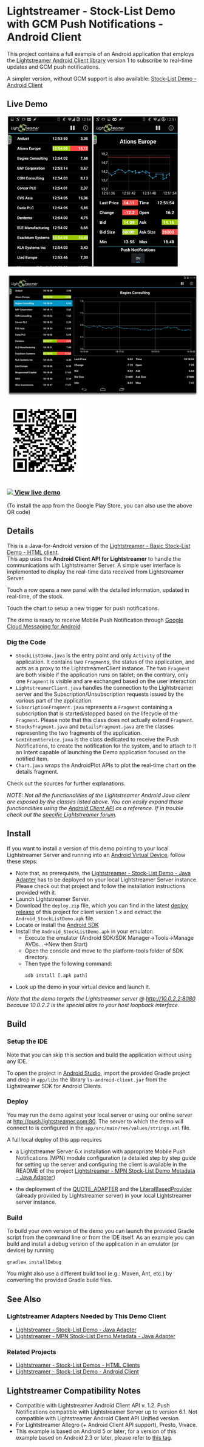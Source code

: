 # Lightstreamer - Stock-List Demo with GCM Push Notifications - Android Client


This project contains a full example of an Android application that employs the [Lightstreamer Android Client library](http://www.lightstreamer.com/docs/client_android_api/index.html)
version 1 to subscribe to real-time updates and GCM push notifications.

A simpler version, without GCM support is also available: [Stock-List Demo - Android Client](https://github.com/Lightstreamer/Lightstreamer-example-AdvStockList-client-android/tree/for-client-1)


## Live Demo

[![screenshot](screen_android_large.png)](https://play.google.com/store/apps/details?id=com.lightstreamer.demo.android.fcm)
 
[![tablet screenshot](screen_android_tablet.png)](https://play.google.com/store/apps/details?id=com.lightstreamer.demo.android.fcm)

![QR](qrcode.png)

### [![](http://demos.lightstreamer.com/site/img/play.png) View live demo](https://market.android.com/details?id=com.lightstreamer.demo.android.fcm)
(To install the app from the Google Play Store, you can also use the above QR code)


## Details

This is a Java-for-Android version of the [Lightstreamer - Basic Stock-List Demo - HTML client](https://github.com/Lightstreamer/Lightstreamer-example-StockList-client-javascript#basic-stock-list-demo---html-client).<br>
This app uses the <b>Android Client API for Lightstreamer</b> to handle the communications with Lightstreamer Server. A simple user interface is implemented to display the real-time data received from Lightstreamer Server.<br>

Touch a row opens a new panel with the detailed information, updated in real-time, of the stock.

Touch the chart to setup a new trigger for push notifications.
    
The demo is ready to receive Mobile Push Notification through [Google Cloud Messaging for Android](https://developer.android.com/google/gcm/index.html).

### Dig the Code

* `StockListDemo.java` is the entry point and only `Activity` of the application. It contains two `Fragment`s, the status of
the application, and acts as a proxy to the LightstreamerClient instance. The two `Fragment` are both visible if the application
runs on tablet; on the contrary, only one `Fragment` is visible and are exchanged based on the user interaction
* `LightstreamerClient.java` handles the connection to the Lightstreamer server and the Subscription/Unsubscription requests
issued by the various part of the application.
* `SubscriptionFragment.java` represents a `Fragment` containing a subscription that is started/stopped based on the lifecycle of 
the `Fragment`. Please note that this class does not actually extend `Fragment`.
* `StocksFragment.java` and `DetailsFragment.java` are the classes representing the two fragments of the application. 
* `GcmIntentService.java` is the class dedicated to receive the Push Notifications, to create the notification for the system, and 
to attach to it an Intent capable of launching the Demo application focused on the notified item.
* `Chart.java` wraps the AndroidPlot APIs to plot the real-time chart on the details fragment.


Check out the sources for further explanations.
  
*NOTE: Not all the functionalities of the Lightstreamer Android Java client are exposed by the classes listed above. You can easily expand those functionalities using the [Android Client API](http://www.lightstreamer.com/docs/client_android_api/index.html) as a reference. If in trouble check out the [specific Lightstreamer forum](http://forums.lightstreamer.com/forumdisplay.php?33-Android-Client-API).*

## Install

If you want to install a version of this demo pointing to your local Lightstreamer Server and running into 
an [Android Virtual Device](http://developer.android.com/tools/devices/emulator.html), follow these steps:

* Note that, as prerequisite, the [Lightstreamer - Stock-List Demo - Java Adapter](https://github.com/Lightstreamer/Lightstreamer-example-Stocklist-adapter-java) 
has to be deployed on your local Lightstreamer Server instance. Please check out that project and follow the installation 
instructions provided with it. 
* Launch Lightstreamer Server.
* Download the `deploy.zip` file, which you can find in the latest [deploy release](https://github.com/Lightstreamer/Lightstreamer-example-MPNStockList-client-android/releases) 
of this project for client version 1.x and extract the `Android_StockListDemo.apk` file.
* Locate or install the [Android SDK](http://developer.android.com/sdk/index.html)
* Install the `Android_StockListDemo.apk` in your emulator:
  * Execute the emulator (Android SDK/SDK Manager->Tools->Manage AVDs...->New then Start)
  * Open the console and move to the platform-tools folder of SDK directory.
  * Then type the following command:
    ```
    adb install [.apk path]
    ```
* Look up the demo in your virtual device and launch it.

*Note that the demo targets the Lightstreamer server @ http://10.0.2.2:8080 because 10.0.2.2 is the special alias to your host loopback interface.*

## Build

### Setup the IDE

Note that you can skip this section and build the application without using any IDE. 

To open the project in [Android Studio](https://developer.android.com/sdk/installing/studio.html), import the provided Gradle project and drop in `app/libs` the library `ls-android-client.jar` from the Lighstreamer SDK for Android Clients.

### Deploy
  
You may run the demo against your local server or using our online server at http://push.lightstreamer.com:80. The server to which the demo will connect to is configured in the `app/src/main/res/values/strings.xml` file.

A full local deploy of this app requires 

* a Lightstreamer Server 6.x installation with appropriate Mobile Push Notifications (MPN) module configuration (a detailed step by step guide for setting up the server and configuring the client is available in the README of the project [Lightstreamer - MPN Stock-List Demo Metadata - Java Adapter](https://github.com/Lightstreamer/Lightstreamer-example-MPNStockListMetadata-adapter-java/tree/for-server-6))

* the deployment of the [QUOTE_ADAPTER](https://github.com/Lightstreamer/Lightstreamer-example-Stocklist-adapter-java) and the [LiteralBasedProvider](https://github.com/Lightstreamer/Lightstreamer-example-ReusableMetadata-adapter-java) (already provided by Lightstreamer server) in your local Lightstreamer server instance.

### Build

To build your own version of the demo you can launch the provided Gradle script from the command line or from the IDE itself.
As an example you can build and install a debug version of the application in an emulator (or device) by running
```
gradlew installDebug
```

You might also use a different build tool (e.g.: Maven, Ant, etc.) by converting the provided Gradle build files.

## See Also

### Lightstreamer Adapters Needed by This Demo Client

* [Lightstreamer - Stock-List Demo - Java Adapter](https://github.com/Lightstreamer/Lightstreamer-example-Stocklist-adapter-java)
* [Lightstreamer - MPN Stock-List Demo Metadata - Java Adapter](https://github.com/Lightstreamer/Lightstreamer-example-MPNStockListMetadata-adapter-java/tree/for-server-6)

### Related Projects

* [Lightstreamer - Stock-List Demos - HTML Clients](https://github.com/Lightstreamer/Lightstreamer-example-Stocklist-client-javascript)
* [Lightstreamer - Stock-List Demo - Android Client](https://github.com/Lightstreamer/Lightstreamer-example-AdvStockList-client-android/tree/for-client-1)

## Lightstreamer Compatibility Notes

* Compatible with Lightstreamer Android Client API v. 1.2. Push Notifications compatible with Lightstreamer Server up to version 6.1. Not compatible with Lightstreamer Android Client API Unified version.
* For Lightstreamer Allegro (+ Android Client API support), Presto, Vivace.
* This example is based on Android 5 or later; for a version of this example based on Android 2.3 or later, please refer to [this tag](https://github.com/Lightstreamer/Lightstreamer-example-MPNStockList-client-android/releases/tag/last-eclipse-based).
